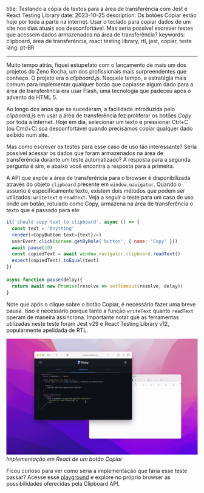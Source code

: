 title: Testando a cópia de textos para a área de transferência com Jest e React Testing Library
date: 2023-10-25
description: Os botões Copiar estão hoje por toda a parte na internet. Usar o teclado para copiar dados de um site nos dias atuais soa desconfortável. Mas seria possível escrever testes que acessem dados armazenados na área de transferência?
keywords: clipboard, área de transferência, react testing library, rtl, jest, copiar, teste
lang: pt-BR

---

Muito tempo atrás, fiquei estupefato com o lançamento de mais um dos projetos do Zeno Rocha, um dos profissionais mais surpreendentes que conheço. O projeto era o *clipboard.js*. Naquele tempo, a estratégia mais comum para implementar qualquer botão que copiasse algum dado para a área de transferência era usar Flash, uma tecnologia que padeceu após o advento do HTML 5.

Ao longo dos anos que se sucederam, a facilidade introduzida pelo *clipboard.js* em usar a área de transferência fez proliferar os botões *Copy* por toda a internet. Hoje em dia, selecionar um texto e pressionar Ctrl+C (ou Cmd+C) soa desconfortável quando precisamos copiar qualquer dado exibido num site.

Mas como escrever os testes para esse caso de uso tão interessante? Seria possível acessar os dados que foram armazenados na área de transferência durante um teste automatizado? A resposta para a segunda pergunta é sim, e abaixo você encontra a resposta para a primeira.

A API que expõe a área de transferência para o browser é disponibilizada através do objeto `clipboard` presente em `window.navigator`. Quando o assunto é especificamente texto, existem dois métodos que podem ser utilizados: `writeText` e `readText`. Veja a seguir o teste para um caso de uso onde um botão, rotulado como Copy, armazena na área de transferência o texto que é passado para ele:

``` javascript
it('should copy text to clipboard', async () => {
  const text = 'Anything'
  render(<CopyButton text={text}/>)
  userEvent.click(screen.getByRole('button', { name: 'Copy' }))
  await pause(10)
  const copiedText = await window.navigator.clipboard.readText()
  expect(copiedText).toEqual(text)
})

async function pause(delay){
  return await new Promise(resolve => setTimeout(resolve, delay))
}
```

Note que após o clique sobre o botão Copiar, é necessário fazer uma breve pausa. Isso é necessário porque tanto a função `writeText` quanto `readText` operam de maneira assíncrona. Importante notar que as ferramentas utilizadas neste teste foram Jest v29 e React Testing Library v12, popularmente apelidada de RTL.

![Animação demonstrando a implementação de um botão copiar usando React](../../images/copy-button.gif)  
_Implementação em React de um botão Copiar_

Ficou curioso para ver como seria a implementação que faria esse teste passar? Acesse esse [playground](https://demo.pitsby.com/#!/components/react/playground?tab=1&code=eyJjb250cm9sbGVyIjoiZnVuY3Rpb24oKSB7XG4gIGNvbnN0IHsgdXNlU3RhdGUgfSA9IFJlYWN0O1xuICBcbiAgY29uc3QgQ29weUJ1dHRvbiA9ICh7IHRleHQgfSkgPT4ge1xuICAgIGNvbnN0IGNvcHkgPSAoKSA9PiB3aW5kb3cubmF2aWdhdG9yLmNsaXBib2FyZC53cml0ZVRleHQodGV4dClcblxuICAgIHJldHVybiAoXG4gICAgICA8YnV0dG9uIG9uQ2xpY2s9e2NvcHl9PkNvcHk8L2J1dHRvbj5cbiAgICApXG4gIH1cblxuICByZXR1cm4gZnVuY3Rpb24oKXtcbiAgICByZXR1cm4gKFxuICAgICAgPGRpdiBjbGFzc05hbWU9XCJwbGF5Z3JvdW5kLXByZXZpZXctY29udGFpbmVyXCI%252BXG4gICAgICAgIDxDb3B5QnV0dG9uIHRleHQ9XCJBbnl0aGluZ1wiIC8%252BXG4gICAgICA8L2Rpdj5cbiAgICApO1xuICB9XG59Iiwic3R5bGVzIjoiLnBsYXlncm91bmQtcHJldmlldy1jb250YWluZXIgeyBwYWRkaW5nOiAzMHB4OyB9In0%253D) e explore no próprio browser as possibilidades oferecidas pela Clipboard API.

